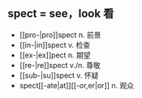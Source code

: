 ## spect = see，look 看

- [[pro-|pro]]spect n. 前景
- [[in-|in]]spect v. 检查
- [[ex-|ex]]pect n. 期望
- [[re-|re]]spect v./n. 尊敬
- [[sub-|su]]spect v. 怀疑
- spect[[-ate|at]][[-or,er|or]] n. 观众